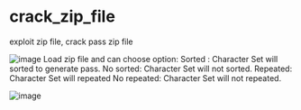 # crack_zip_file
exploit zip file, crack pass zip file

![image](https://github.com/huynq8/crack_zip_file/assets/40312085/5fd2d4bf-5312-4b9f-a008-9ee90ab7d587)
Load zip file and can choose option:
Sorted : Character Set will sorted to generate pass.
No sorted: Character Set will not sorted.
Repeated: Character Set will repeated 
No repeated: Character Set will not repeated.

![image](https://github.com/huynq8/crack_zip_file/assets/40312085/cdb8201d-6a8e-41aa-83bd-dc4487a87f07)


